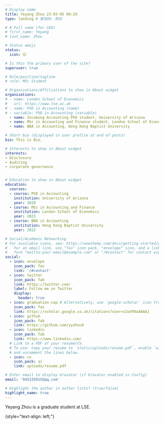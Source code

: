 ```yaml
---
# Display name
title: Yeyang Zhou 23-03-05 00:29
type: landing # 新加的，测试

# # Full name (for SEO)
# first_name: Yeyang
# last_name: Zhou

# Status emoji
status:
  icon: 😊

# Is this the primary user of the site?
superuser: true

# Role/position/tagline
# role: MSc Student

# Organizations/Affiliations to show in About widget
organizations:
# - name: London School of Economics
#   url: https://www.lse.ac.uk
# - name: PhD in Accounting (name)
# - variable: PhD in Accounting (variable)
  - name: Incoming Accounting PhD student, University of Arizona
  - name: MSc in Accounting and Finance student, London School of Economics
  - name: BBA in Accounting, Hong Kong Baptist University

# Short bio (displayed in user profile at end of posts)
bio: This is Bio.

# Interests to show in About widget
interests:
- Disclosure
- Auditing
- Corporate governance


# Education to show in About widget
education:
  courses:
  - course: PhD in Accounting
    institution: University of Arizona
    year: 2028
  - course: MSc in Accounting and Finance
    institution: London School of Economics
    year: 2023
  - course: BBA in Accounting
    institution: Hong Kong Baptist University
    year: 2022

# Social/Academic Networking
# For available icons, see: https://wowchemy.com/docs/getting-started/page-builder/#icons
#   For an email link, use "fas" icon pack, "envelope" icon, and a link in the
#   form "mailto:your-email@example.com" or "/#contact" for contact widget.
social:
  - icon: envelope
    icon_pack: fas
    link: '/#contact'
  - icon: twitter
    icon_pack: fab
    link: https://twitter.com/
    label: Follow me on Twitter
    display:
      header: true
  - icon: graduation-cap # Alternatively, use `google-scholar` icon from `ai` icon pack
    icon_pack: fas
    link: https://scholar.google.co.uk/citations?user=sIwtMXoAAAAJ
  - icon: github
    icon_pack: fab
    link: https://github.com/yyzhou9
  - icon: linkedin
    icon_pack: fab
    link: https://www.linkedin.com/
  # Link to a PDF of your resume/CV.
  # To use: copy your resume to `static/uploads/resume.pdf`, enable `ai` icons in `params.yaml`,
  # and uncomment the lines below.
  - icon: cv
    icon_pack: ai
    link: uploads/resume.pdf

# Enter email to display Gravatar (if Gravatar enabled in Config)
email: '945335015@qq.com'

# Highlight the author in author lists? (true/false)
highlight_name: true
---
```


Yeyang Zhou is a graduate student at LSE.

<!-- {style="text-align: justify;"} -->

{style="text-align: left;"}